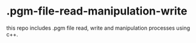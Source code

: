 # .pgm-file-read-manipulation-write
this repo includes .pgm file read, write and manipulation processes using c++. 
